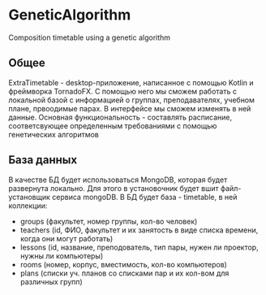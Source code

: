 # GeneticAlgorithm
Composition timetable using a genetic algorithm

## Общее
ExtraTimetable - desktop-приложение, написанное с помощью Kotlin и фреймворка TornadoFX. 
С помощью него мы сможем работать с локальной базой с информацией о группах, преподавателях, учебном плане, првоодимые парах. 
В интерфейсе мы сможем изменять в ней данные. Основная функциональность - составлять расписание, соответсвующее определенным требованиями с помощью генетических алгоритмов

## База данных
В качестве БД будет использоваться MongoDB, которая будет развернута локально. Для этого в установочник будет вшит файл-установщик сервиса mongoDB.
В БД будет база - timetable, в ней коллекции:
* groups (факультет, номер группы, кол-во человек)
* teachers (id, ФИО, факультет и их занятость в виде списка времени, когда они могут работать)
* lessons (id, название, преподователь, тип пары, нужен ли проектор, нужны ли компьютеры)
* rooms (номер, корпус, вместимость, кол-во компьютеров)
* plans (списки уч. планов со списками пар и их кол-вом для различных групп)
